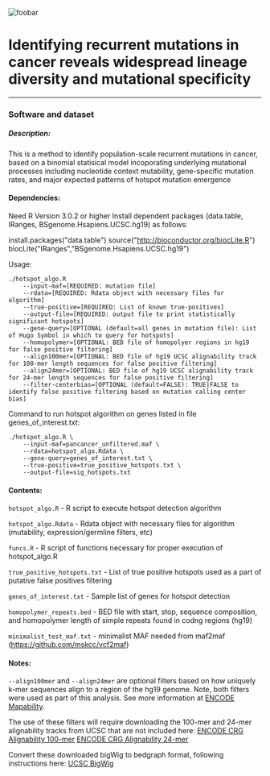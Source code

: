![foobar](http://i.giphy.com/LwhhZsEHFQgSs.gif)

# Identifying recurrent mutations in cancer reveals widespread lineage diversity and mutational specificity
---
### Software and dataset

##### Description: 
This is a method to identify population-scale recurrent mutations in cancer, based on a binomial
statisical model incoporating underlying mutational processes including nucleotide context
mutability, gene-specific mutation rates, and major expected patterns of hotspot mutation emergence

#### Dependencies:
Need R Version 3.0.2 or higher
Install dependent packages (data.table, IRanges, BSgenome.Hsapiens.UCSC.hg19) as follows:

install.packages("data.table")
source("http://bioconductor.org/biocLite.R")
biocLite("IRanges","BSgenome.Hsapiens.UCSC.hg19")

Usage:
```
./hotspot_algo.R
    --input-maf=[REQUIRED: mutation file]
    --rdata=[REQUIRED: Rdata object with necessary files for algorithm]
    --true-positive=[REQUIRED: List of known true-positives]
    --output-file=[REQUIRED: output file to print statistically significant hotspots]
    --gene-query=[OPTIONAL (default=all genes in mutation file): List of Hugo Symbol in which to query for hotspots]
    --homopolymer=[OPTIONAL: BED file of homopolyer regions in hg19 for false positive filtering]
    --align100mer=[OPTIONAL: BED file of hg19 UCSC alignability track for 100-mer length sequences for false positive filtering]
    --align24mer=[OPTIONAL: BED file of hg19 UCSC alignability track for 24-mer length sequences for false positive filtering]
    --filter-centerbias=[OPTIONAL (default=FALSE): TRUE|FALSE to identify false positive filtering based on mutation calling center bias]
```
Command to run hotspot algorithm on genes listed in file genes_of_interest.txt:
```
./hotspot_algo.R \
	--input-maf=pancancer_unfiltered.maf \
	--rdata=hotspot_algo.Rdata \
	--gene-query=genes_of_interest.txt \
	--true-positive=true_positive_hotspots.txt \
	--output-file=sig_hotspots.txt
```

#### Contents:
`hotspot_algo.R` - R script to execute hotspot detection algorithm

`hotspot_algo.Rdata` - Rdata object with necessary files for algorithm (mutability, expression/germline filters, etc)

`funcs.R` - R script of functions necessary for proper execution of hotspot_algo.R

`true_positive_hotspots.txt` - List of true positive hotspots used as a part of putative false positives filtering

`genes_of_interest.txt` - Sample list of genes for hotspot detection

`homopolymer_repeats.bed` - BED file with start, stop, sequence composition, and homopolymer length of simple repeats found in codng regions (hg19)

`minimalist_test_maf.txt` - minimalist MAF needed from maf2maf (https://github.com/mskcc/vcf2maf)

#### Notes:
`--align100mer` and `--align24mer` are optional filters based on how uniquely k-mer sequences align to a region of the hg19 genome. Note, both filters were used as part of this analysis. See more information at [ENCODE Mapability](http://genome.ucsc.edu/cgi-bin/hgFileUi?db=hg19&g=wgEncodeMapability).

The use of these filters will require downloading the 100-mer and 24-mer alignability tracks from UCSC that are not included here:
	[ENCODE CRG Alignability 100-mer](http://hgdownload.cse.ucsc.edu/goldenPath/hg19/encodeDCC/wgEncodeMapability/wgEncodeCrgMapabilityAlign100mer.bigWig)
	[ENCODE CRG Alignability 24-mer](http://hgdownload.cse.ucsc.edu/goldenPath/hg19/encodeDCC/wgEncodeMapability/wgEncodeCrgMapabilityAlign24mer.bigWig)

Convert these downloaded bigWig to bedgraph format, following instructions here: [UCSC BigWig](http://genome.ucsc.edu/goldenpath/help/bigWig.html)
